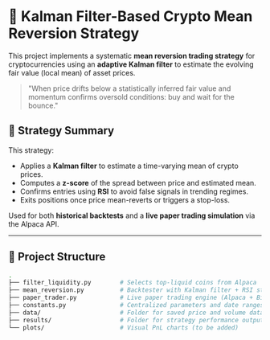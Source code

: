 # 🧠 Kalman Filter-Based Crypto Mean Reversion Strategy

This project implements a systematic **mean reversion trading strategy** for cryptocurrencies using an **adaptive Kalman filter** to estimate the evolving fair value (local mean) of asset prices.

>  "When price drifts below a statistically inferred fair value and momentum confirms oversold conditions: buy and wait for the bounce."

## 🔧 Strategy Summary

This strategy:
- Applies a **Kalman filter** to estimate a time-varying mean of crypto prices.
- Computes a **z-score** of the spread between price and estimated mean.
- Confirms entries using **RSI** to avoid false signals in trending regimes.
- Exits positions once price mean-reverts or triggers a stop-loss.

Used for both **historical backtests** and a **live paper trading simulation** via the Alpaca API.

---

## 📂 Project Structure

```bash
.
├── filter_liquidity.py        # Selects top-liquid coins from Alpaca
├── mean_reversion.py          # Backtester with Kalman filter + RSI strategy
├── paper_trader.py            # Live paper trading engine (Alpaca + Binance price feed)
├── constants.py               # Centralized parameters and date ranges
├── data/                      # Folder for saved price and volume data
├── results/                   # Folder for strategy performance outputs
└── plots/                     # Visual PnL charts (to be added)
